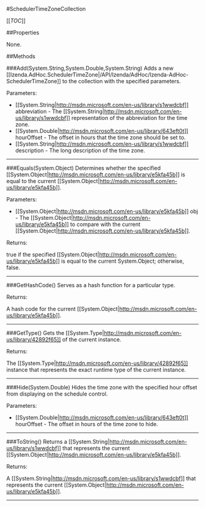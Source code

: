 #SchedulerTimeZoneCollection

[[_TOC_]]

##Properties

None.


##Methods

###Add(System.String,System.Double,System.String)
Adds a new [[Izenda.AdHoc.SchedulerTimeZone|/API/Izenda/AdHoc/Izenda-AdHoc-SchedulerTimeZone]] to the collection with the specified parameters.

Parameters: 

* [[System.String|http://msdn.microsoft.com/en-us/library/s1wwdcbf]] abbreviation  - The [[System.String|http://msdn.microsoft.com/en-us/library/s1wwdcbf]] representation of the abbreviation for the time zone.
* [[System.Double|http://msdn.microsoft.com/en-us/library/643eft0t]] hourOffset  - The offset in hours that the time zone should be set to.
* [[System.String|http://msdn.microsoft.com/en-us/library/s1wwdcbf]] description  - The long description of the time zone.






---


###Equals(System.Object)
Determines whether the specified [[System.Object|http://msdn.microsoft.com/en-us/library/e5kfa45b]] is equal to the current [[System.Object|http://msdn.microsoft.com/en-us/library/e5kfa45b]].

Parameters: 

* [[System.Object|http://msdn.microsoft.com/en-us/library/e5kfa45b]] obj  - The [[System.Object|http://msdn.microsoft.com/en-us/library/e5kfa45b]] to compare with the current [[System.Object|http://msdn.microsoft.com/en-us/library/e5kfa45b]].





Returns:

true if the specified [[System.Object|http://msdn.microsoft.com/en-us/library/e5kfa45b]] is equal to the current System.Object; otherwise, false.


---


###GetHashCode()
 Serves as a hash function for a particular type.  





Returns:

A hash code for the current [[System.Object|http://msdn.microsoft.com/en-us/library/e5kfa45b]].


---


###GetType()
Gets the [[System.Type|http://msdn.microsoft.com/en-us/library/42892f65]] of the current instance.





Returns:

The [[System.Type|http://msdn.microsoft.com/en-us/library/42892f65]] instance that represents the exact runtime type of the current instance.


---


###Hide(System.Double)
 Hides the time zone with the specified hour offset from displaying on the schedule control. 

Parameters: 

* [[System.Double|http://msdn.microsoft.com/en-us/library/643eft0t]] hourOffset  - The offset in hours of the time zone to hide.






---


###ToString()
Returns a [[System.String|http://msdn.microsoft.com/en-us/library/s1wwdcbf]] that represents the current [[System.Object|http://msdn.microsoft.com/en-us/library/e5kfa45b]].





Returns:

A [[System.String|http://msdn.microsoft.com/en-us/library/s1wwdcbf]] that represents the current [[System.Object|http://msdn.microsoft.com/en-us/library/e5kfa45b]].


---


